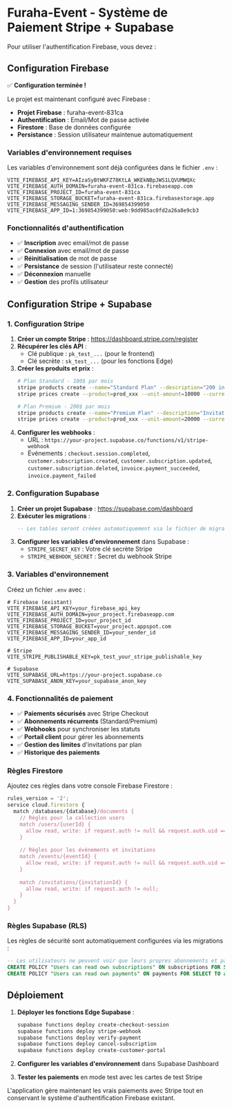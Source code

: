 # Furaha-Event - Système de Paiement Stripe + Supabase

Pour utiliser l'authentification Firebase, vous devez :
## Configuration Firebase

✅ **Configuration terminée !**

Le projet est maintenant configuré avec Firebase :
- **Projet Firebase** : furaha-event-831ca
- **Authentification** : Email/Mot de passe activée
- **Firestore** : Base de données configurée
- **Persistance** : Session utilisateur maintenue automatiquement

### Variables d'environnement requises

Les variables d'environnement sont déjà configurées dans le fichier `.env` :

```
VITE_FIREBASE_API_KEY=AIzaSyBtWKFZ78KtLA_WKEkNBpJWS1LQVUMWQXc
VITE_FIREBASE_AUTH_DOMAIN=furaha-event-831ca.firebaseapp.com
VITE_FIREBASE_PROJECT_ID=furaha-event-831ca
VITE_FIREBASE_STORAGE_BUCKET=furaha-event-831ca.firebasestorage.app
VITE_FIREBASE_MESSAGING_SENDER_ID=369854399050
VITE_FIREBASE_APP_ID=1:369854399050:web:9dd985ac0fd2a26a8e9cb3
```

### Fonctionnalités d'authentification

- ✅ **Inscription** avec email/mot de passe
- ✅ **Connexion** avec email/mot de passe  
- ✅ **Réinitialisation** de mot de passe
- ✅ **Persistance** de session (l'utilisateur reste connecté)
- ✅ **Déconnexion** manuelle
- ✅ **Gestion** des profils utilisateur

## Configuration Stripe + Supabase

### 1. Configuration Stripe

1. **Créer un compte Stripe** : https://dashboard.stripe.com/register
2. **Récupérer les clés API** :
   - Clé publique : `pk_test_...` (pour le frontend)
   - Clé secrète : `sk_test_...` (pour les fonctions Edge)
3. **Créer les produits et prix** :
   ```bash
   # Plan Standard - 100$ par mois
   stripe products create --name="Standard Plan" --description="200 invitations maximum"
   stripe prices create --product=prod_xxx --unit-amount=10000 --currency=usd --recurring[interval]=month
   
   # Plan Premium - 200$ par mois  
   stripe products create --name="Premium Plan" --description="Invitations illimitées"
   stripe prices create --product=prod_xxx --unit-amount=20000 --currency=usd --recurring[interval]=month
   ```
4. **Configurer les webhooks** :
   - URL : `https://your-project.supabase.co/functions/v1/stripe-webhook`
   - Événements : `checkout.session.completed`, `customer.subscription.created`, `customer.subscription.updated`, `customer.subscription.deleted`, `invoice.payment_succeeded`, `invoice.payment_failed`

### 2. Configuration Supabase

1. **Créer un projet Supabase** : https://supabase.com/dashboard
2. **Exécuter les migrations** :
   ```sql
   -- Les tables seront créées automatiquement via le fichier de migration
   ```
3. **Configurer les variables d'environnement** dans Supabase :
   - `STRIPE_SECRET_KEY` : Votre clé secrète Stripe
   - `STRIPE_WEBHOOK_SECRET` : Secret du webhook Stripe

### 3. Variables d'environnement

Créez un fichier `.env` avec :

```env
# Firebase (existant)
VITE_FIREBASE_API_KEY=your_firebase_api_key
VITE_FIREBASE_AUTH_DOMAIN=your_project.firebaseapp.com
VITE_FIREBASE_PROJECT_ID=your_project_id
VITE_FIREBASE_STORAGE_BUCKET=your_project.appspot.com
VITE_FIREBASE_MESSAGING_SENDER_ID=your_sender_id
VITE_FIREBASE_APP_ID=your_app_id

# Stripe
VITE_STRIPE_PUBLISHABLE_KEY=pk_test_your_stripe_publishable_key

# Supabase
VITE_SUPABASE_URL=https://your-project.supabase.co
VITE_SUPABASE_ANON_KEY=your_supabase_anon_key
```

### 4. Fonctionnalités de paiement

- ✅ **Paiements sécurisés** avec Stripe Checkout
- ✅ **Abonnements récurrents** (Standard/Premium)
- ✅ **Webhooks** pour synchroniser les statuts
- ✅ **Portail client** pour gérer les abonnements
- ✅ **Gestion des limites** d'invitations par plan
- ✅ **Historique des paiements**

### Règles Firestore

Ajoutez ces règles dans votre console Firebase Firestore :

```javascript
rules_version = '2';
service cloud.firestore {
  match /databases/{database}/documents {
    // Règles pour la collection users
    match /users/{userId} {
      allow read, write: if request.auth != null && request.auth.uid == userId;
    }
    
    // Règles pour les événements et invitations
    match /events/{eventId} {
      allow read, write: if request.auth != null && request.auth.uid == resource.data.userId;
    }
    
    match /invitations/{invitationId} {
      allow read, write: if request.auth != null;
    }
  }
}
```

### Règles Supabase (RLS)

Les règles de sécurité sont automatiquement configurées via les migrations :

```sql
-- Les utilisateurs ne peuvent voir que leurs propres abonnements et paiements
CREATE POLICY "Users can read own subscriptions" ON subscriptions FOR SELECT TO authenticated USING (auth.uid() = user_id);
CREATE POLICY "Users can read own payments" ON payments FOR SELECT TO authenticated USING (auth.uid() = user_id);
```

## Déploiement

1. **Déployer les fonctions Edge Supabase** :
   ```bash
   supabase functions deploy create-checkout-session
   supabase functions deploy stripe-webhook
   supabase functions deploy verify-payment
   supabase functions deploy cancel-subscription
   supabase functions deploy create-customer-portal
   ```

2. **Configurer les variables d'environnement** dans Supabase Dashboard

3. **Tester les paiements** en mode test avec les cartes de test Stripe

L'application gère maintenant les vrais paiements avec Stripe tout en conservant le système d'authentification Firebase existant.
```
